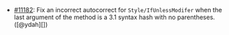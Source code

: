 * [#11182](https://github.com/rubocop/rubocop/pull/11182): Fix an incorrect autocorrect for `Style/IfUnlessModifer` when the last argument of the method is a 3.1 syntax hash with no parentheses. ([@ydah][])
